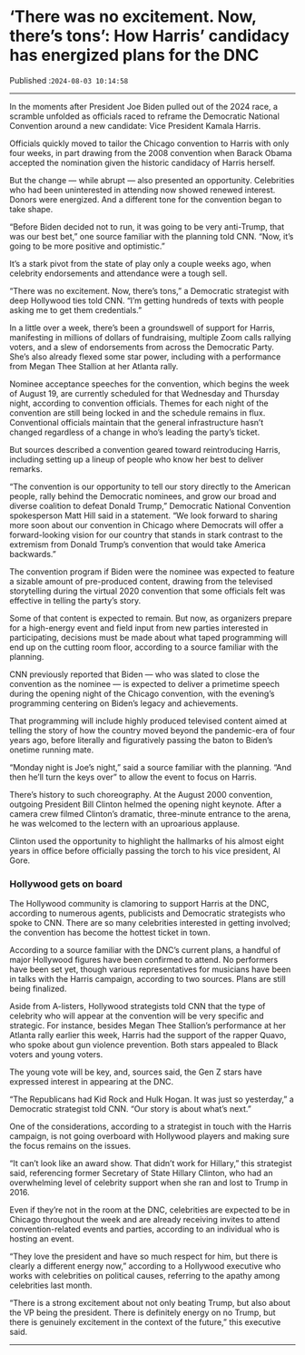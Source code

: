 # ‘There was no excitement. Now, there’s tons’: How Harris’ candidacy has energized plans for the DNC

Published :`2024-08-03 10:14:58`

---

In the moments after President Joe Biden pulled out of the 2024 race, a scramble unfolded as officials raced to reframe the Democratic National Convention around a new candidate: Vice President Kamala Harris.

Officials quickly moved to tailor the Chicago convention to Harris with only four weeks, in part drawing from the 2008 convention when Barack Obama accepted the nomination given the historic candidacy of Harris herself.

But the change — while abrupt — also presented an opportunity. Celebrities who had been uninterested in attending now showed renewed interest. Donors were energized. And a different tone for the convention began to take shape.

“Before Biden decided not to run, it was going to be very anti-Trump, that was our best bet,” one source familiar with the planning told CNN. “Now, it’s going to be more positive and optimistic.”

It’s a stark pivot from the state of play only a couple weeks ago, when celebrity endorsements and attendance were a tough sell.

“There was no excitement. Now, there’s tons,” a Democratic strategist with deep Hollywood ties told CNN. “I’m getting hundreds of texts with people asking me to get them credentials.”

In a little over a week, there’s been a groundswell of support for Harris, manifesting in millions of dollars of fundraising, multiple Zoom calls rallying voters, and a slew of endorsements from across the Democratic Party. She’s also already flexed some star power, including with a performance from Megan Thee Stallion at her Atlanta rally.

Nominee acceptance speeches for the convention, which begins the week of August 19, are currently scheduled for that Wednesday and Thursday night, according to convention officials. Themes for each night of the convention are still being locked in and the schedule remains in flux. Conventional officials maintain that the general infrastructure hasn’t changed regardless of a change in who’s leading the party’s ticket.

But sources described a convention geared toward reintroducing Harris, including setting up a lineup of people who know her best to deliver remarks.

“The convention is our opportunity to tell our story directly to the American people, rally behind the Democratic nominees, and grow our broad and diverse coalition to defeat Donald Trump,” Democratic National Convention spokesperson Matt Hill said in a statement. “We look forward to sharing more soon about our convention in Chicago where Democrats will offer a forward-looking vision for our country that stands in stark contrast to the extremism from Donald Trump’s convention that would take America backwards.”

The convention program if Biden were the nominee was expected to feature a sizable amount of pre-produced content, drawing from the televised storytelling during the virtual 2020 convention that some officials felt was effective in telling the party’s story.

Some of that content is expected to remain. But now, as organizers prepare for a high-energy event and field input from new parties interested in participating, decisions must be made about what taped programming will end up on the cutting room floor, according to a source familiar with the planning.

CNN previously reported that Biden — who was slated to close the convention as the nominee — is expected to deliver a primetime speech during the opening night of the Chicago convention, with the evening’s programming centering on Biden’s legacy and achievements.

That programming will include highly produced televised content aimed at telling the story of how the country moved beyond the pandemic-era of four years ago, before literally and figuratively passing the baton to Biden’s onetime running mate.

“Monday night is Joe’s night,” said a source familiar with the planning. “And then he’ll turn the keys over” to allow the event to focus on Harris.

There’s history to such choreography. At the August 2000 convention, outgoing President Bill Clinton helmed the opening night keynote. After a camera crew filmed Clinton’s dramatic, three-minute entrance to the arena, he was welcomed to the lectern with an uproarious applause.

Clinton used the opportunity to highlight the hallmarks of his almost eight years in office before officially passing the torch to his vice president, Al Gore.

### Hollywood gets on board

The Hollywood community is clamoring to support Harris at the DNC, according to numerous agents, publicists and Democratic strategists who spoke to CNN. There are so many celebrities interested in getting involved; the convention has become the hottest ticket in town.

According to a source familiar with the DNC’s current plans, a handful of major Hollywood figures have been confirmed to attend. No performers have been set yet, though various representatives for musicians have been in talks with the Harris campaign, according to two sources. Plans are still being finalized.

Aside from A-listers, Hollywood strategists told CNN that the type of celebrity who will appear at the convention will be very specific and strategic. For instance, besides Megan Thee Stallion’s performance at her Atlanta rally earlier this week, Harris had the support of the rapper Quavo, who spoke about gun violence prevention. Both stars appealed to Black voters and young voters.

The young vote will be key, and, sources said, the Gen Z stars have expressed interest in appearing at the DNC.

“The Republicans had Kid Rock and Hulk Hogan. It was just so yesterday,” a Democratic strategist told CNN. “Our story is about what’s next.”

One of the considerations, according to a strategist in touch with the Harris campaign, is not going overboard with Hollywood players and making sure the focus remains on the issues.

“It can’t look like an award show. That didn’t work for Hillary,” this strategist said, referencing former Secretary of State Hillary Clinton, who had an overwhelming level of celebrity support when she ran and lost to Trump in 2016.

Even if they’re not in the room at the DNC, celebrities are expected to be in Chicago throughout the week and are already receiving invites to attend convention-related events and parties, according to an individual who is hosting an event.

“They love the president and have so much respect for him, but there is clearly a different energy now,” according to a Hollywood executive who works with celebrities on political causes, referring to the apathy among celebrities last month.

“There is a strong excitement about not only beating Trump, but also about the VP being the president. There is definitely energy on no Trump, but there is genuinely excitement in the context of the future,” this executive said.

---

